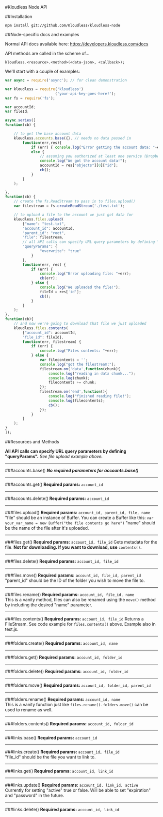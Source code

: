 #Kloudless Node API

##Installation

```
npm install git://github.com/Kloudless/kloudless-node
```


##Node-specific docs and examples

Normal API docs available here: https://developers.kloudless.com/docs

API methods are called in the scheme of...
```
kloudless.<resource>.<method>(<data-json>, <callback>);
```

We'll start with a couple of examples:

```javascript
var async = require('async'); // for clean demonstration

var kloudless = require('kloudless')
                       ('your-api-key-goes-here!');
var fs = require('fs');

var accountId;
var fileId;

async.series([
function(cb) {

    // to get the base account data
    kloudless.accounts.base({}, // needs no data passed in
        function(err,res){
            if (err) { console.log("Error getting the account data: "+err); }
            else {
                // assuming you authorized at least one service (Dropbox, Google Drive, etc.)
                console.log("We got the account data!");
                accountId = res["objects"][0]["id"];
                cb();
            }
        }
    );

},
function(cb) {
    // create the fs.ReadStream to pass in to files.upload()
    var filestream = fs.createReadStream('./test.txt');

    // to upload a file to the account we just got data for
    kloudless.files.upload(
        {"name": "test.txt",
        "account_id": accountId,
        "parent_id": "root",
        "file": filestream,
        // all API calls can specify URL query parameters by defining "queryParams"
        "queryParams": {
                "overwrite": "true"
            }
        },
        function(err, res) {
            if (err) {
                console.log("Error uploading file: "+err);
                cb(err);
            } else {
                console.log("We uploaded the file!");
                fileId = res['id'];
                cb();
            }
        }
    );
},
function(cb){
    // and now we're going to download that file we just uploaded
    kloudless.files.contents(
        {"account_id": accountId,
        "file_id": fileId},
        function(err, filestream) {
            if (err) {
                console.log("Files contents: "+err);
            } else {
                var filecontents = '';
                console.log("got the filestream:");
                filestream.on('data',function(chunk){
                    console.log("reading in data chunk...");
                    console.log(chunk);
                    filecontents += chunk;
                });
                filestream.on('end',function(){
                    console.log("finished reading file!");
                    console.log(filecontents);
                    cb();
                });
            }
        }
    );
}
]);
```

##Resources and Methods

**All API calls can specify URL query parameters by defining "queryParams".**
_See file upload example above._
***

###accounts.base()
**_No required parameters for accounts.base()_**
***
###accounts.get()
**Required params:** ```account_id```
***
###accounts.delete()
**Required params:** ```account_id```
***

###files.upload()
**Required params:** ```account_id, parent_id, file, name```  
"file" should be an instance of Buffer.
You can create a Buffer like this: ```var your_var_name = new Buffer("the file contents go here")```
"name" should be the name of the file after it's uploaded.
***
###files.get()
**Required params:** ```account_id, file_id```
Gets metadata for the file. **Not for downloading. If you want to download, use** ```contents()```**.**
***
###files.delete()
**Required params:** ```account_id, file_id```
***
###files.move()
**Required params:** ```account_id, file_id, parent_id```  
"parent_id" should be the ID of the folder you wish to move the file to.
***
###files.rename()
**Required params:** ```account_id, file_id, name```  
This is a vanity method, files can also be renamed using the ```move()``` method by including the desired "name" parameter.
***
###files.contents()
**Required params:** ```account_id, file_id```
Returns a FileStream. See code example for ```files.contents()``` above. Example also in test.js.
***

###folders.create()
**Required params:** ```account_id, name```
***
###folders.get()
**Required params:** ```account_id, folder_id```
***
###folders.delete()
**Required params:** ```account_id, folder_id```
***
###folders.move()
**Required params:** ```account_id, folder_id, parent_id```
***
###folders.rename()
**Required params:** ```account_id, name```  
This is a vanity function just like ```files.rename()```. ```folders.move()``` can be used to rename as well.
***
###folders.contents()
**Required params:** ```account_id, folder_id```
***

###links.base()
**Required params:** ```account_id```
***
###links.create()
**Required params:** ```account_id, file_id```  
"file_id" should be the file you want to link to.
***
###links.get()
**Required params:** ```account_id, link_id```
***
###links.update()
**Required params:** ```account_id, link_id, active```  
Currently for setting "active" true or false. Will be able to set "expiration" and "password" in the future.
***
###links.delete()
**Required params:** ```account_id, link_id```
